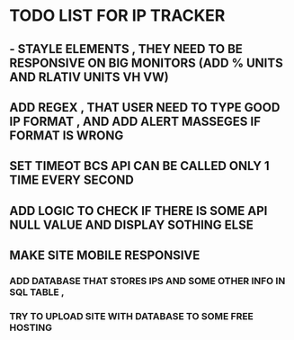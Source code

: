 # TODO LIST FOR IP TRACKER


## - STAYLE ELEMENTS , THEY NEED TO BE RESPONSIVE ON BIG MONITORS (ADD % UNITS AND RLATIV UNITS VH VW)

## ADD REGEX , THAT USER NEED TO TYPE GOOD IP FORMAT , AND ADD ALERT MASSEGES IF FORMAT IS WRONG

## SET TIMEOT BCS API CAN BE CALLED ONLY 1 TIME EVERY SECOND

## ADD LOGIC TO CHECK IF THERE IS SOME API NULL VALUE AND DISPLAY SOTHING ELSE

## MAKE SITE MOBILE RESPONSIVE



### ADD DATABASE THAT STORES IPS AND SOME OTHER INFO IN SQL TABLE ,

### TRY TO UPLOAD SITE WITH DATABASE TO SOME FREE HOSTING